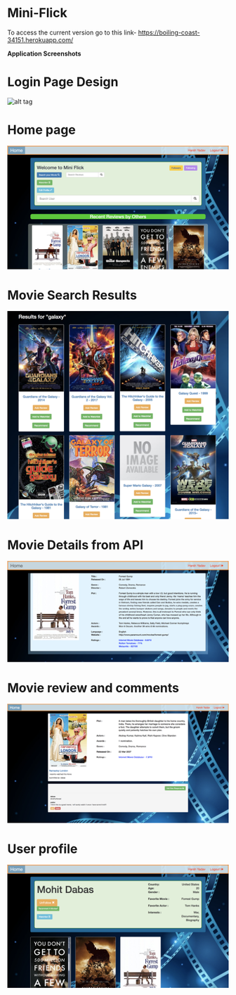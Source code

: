 # Mini-Flick

To access the current version go to this link- https://boiling-coast-34151.herokuapp.com/


**Application Screenshots**

# Login Page Design
![alt tag](https://github.com/N-dabas/Mini-Flick/blob/master/screenshots/6.png)

# Home page 
![alt tag](https://github.com/N-dabas/Mini-Flick/blob/master/screenshots/1.png)

# Movie Search Results
![alt tag](https://github.com/N-dabas/Mini-Flick/blob/master/screenshots/2.png)

# Movie Details from API
![alt tag](https://github.com/N-dabas/Mini-Flick/blob/master/screenshots/4.png)

# Movie review and comments
![alt tag](https://github.com/N-dabas/Mini-Flick/blob/master/screenshots/5.png)

# User profile
![alt tag](https://github.com/N-dabas/Mini-Flick/blob/master/screenshots/3.png)
